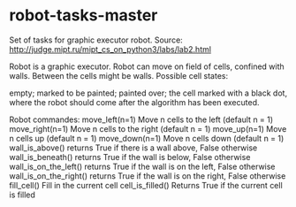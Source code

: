 # robot-tasks-master
Set of tasks for graphic executor robot. Source: http://judge.mipt.ru/mipt_cs_on_python3/labs/lab2.html

Robot is a graphic executor. Robot can move on field of cells, confined with walls. Between the cells might be walls. 
Possible cell states:

empty;
marked to be painted;
painted over;
the cell marked with a black dot, where the robot should come after the algorithm has been executed.

Robot commandes: 
move_left(n=1) Move n cells to the left (default n = 1)
move_right(n=1) Move n cells to the right (default n = 1)
move_up(n=1) Move n cells up (default n = 1)
move_down(n=1) Move n cells down (default n = 1)
wall_is_above() returns True if there is a wall above, False otherwise
wall_is_beneath() returns True if the wall is below, False otherwise
wall_is_on_the_left() returns True if the wall is on the left, False otherwise
wall_is_on_the_right() returns True if the wall is on the right, False otherwise
fill_cell() Fill in the current cell
cell_is_filled() Returns True if the current cell is filled
